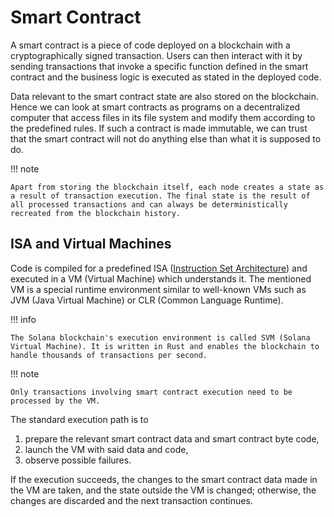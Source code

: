 # Smart Contract

A smart contract is a piece of code deployed on a blockchain with a cryptographically signed transaction. Users can then interact with it by sending transactions that invoke a specific function defined in the smart contract and the business logic is executed as stated in the deployed code.

Data relevant to the smart contract state are also stored on the blockchain. Hence we can look at smart contracts as programs on a decentralized computer that access files in its file system and modify them according to the predefined rules. If such a contract is made immutable, we can trust that the smart contract will not do anything else than what it is supposed to do.

!!! note

    Apart from storing the blockchain itself, each node creates a state as a result of transaction execution. The final state is the result of all processed transactions and can always be deterministically recreated from the blockchain history.

## ISA and Virtual Machines

Code is compiled for a predefined ISA ([Instruction Set Architecture](https://en.wikipedia.org/wiki/Instruction_set_architecture)) and executed in a VM (Virtual Machine) which understands it. The mentioned VM is a special runtime environment similar to well-known VMs such as JVM (Java Virtual Machine) or CLR (Common Language Runtime).

!!! info

    The Solana blockchain's execution environment is called SVM (Solana Virtual Machine). It is written in Rust and enables the blockchain to handle thousands of transactions per second.

!!! note

    Only transactions involving smart contract execution need to be processed by the VM.

The standard execution path is to

1. prepare the relevant smart contract data and smart contract byte code,
2. launch the VM with said data and code,
3. observe possible failures.

If the execution succeeds, the changes to the smart contract data made in the VM are taken, and the state outside the VM is changed; otherwise, the changes are discarded and the next transaction continues.
